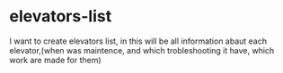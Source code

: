 # elevators-list
I want to create elevators list, in this will be all information abaut each elevator,(when was maintence, and which trobleshooting it have, which work are made for them)
